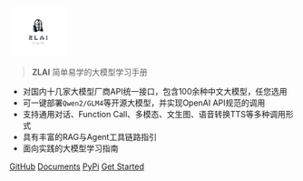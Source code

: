 <img src='img/zlai-icon/01.svg' width='20%' height="20%">

> **ZLAI** 简单易学的大模型学习手册

- 对国内十几家大模型厂商API统一接口，包含100余种中文大模型，任您选用
- 可一键部署`Qwen2/GLM4`等开源大模型，并实现OpenAI API规范的调用
- 支持通用对话、Function Call、多模态、文生图、语音转换TTS等多种调用形式
- 具有丰富的RAG与Agent工具链路指引
- 面向实践的大模型学习指南

[GitHub](https://github.com/zlai-llm/zlai.git)
[Documents](https://github.com/zlai-llm/zlai-doc.git)
[PyPi](https://pypi.org/project/zlai/)
[Get Started](#zlai)
